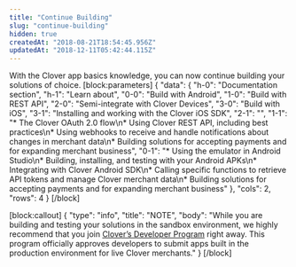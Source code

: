```yaml
---
title: "Continue Building"
slug: "continue-building"
hidden: true
createdAt: "2018-08-21T18:54:45.956Z"
updatedAt: "2018-12-11T05:42:44.115Z"
---
```

With the Clover app basics knowledge, you can now continue building your solutions of choice.
[block:parameters]
{
  "data": {
    "h-0": "Documentation section",
    "h-1": "Learn about",
    "0-0": "Build with Android",
    "1-0": "Build with REST API",
    "2-0": "Semi-integrate with Clover Devices",
    "3-0": "Build with iOS",
    "3-1": "Installing and working with the Clover iOS SDK",
    "2-1": "",
    "1-1": "* The Clover OAuth 2.0 flow\n* Using Clover REST API, including best practices\n* Using webhooks to receive and handle notifications about changes in merchant data\n* Building solutions for accepting payments and for expanding merchant business",
    "0-1": "* Using the emulator in Android Studio\n* Building, installing, and testing with your Android APKs\n* Integrating with Clover Android SDK\n* Calling specific functions to retrieve API tokens and manage Clover merchant data\n* Building solutions for accepting payments and for expanding merchant business"
  },
  "cols": 2,
  "rows": 4
}
[/block]

[block:callout]
{
  "type": "info",
  "title": "NOTE",
  "body": "While you are building and testing your solutions in the sandbox environment, we highly recommend that you join [Clover’s Developer Program](doc:launch-overview) right away. This program officially approves developers to submit apps built in the production environment for live Clover merchants."
}
[/block]